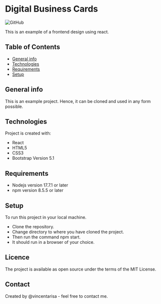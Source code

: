 # Digital Business Cards 
![GitHub](https://img.shields.io/github/license/juniordevske/Personal-Portfolio-Website?style=plastic)

This is an example of a frontend design using react.  

## Table of Contents
* [General info](#general-info)
* [Technologies](#technologies)
* [Requirements](#requirements)
* [Setup](#setup)

## General info
This is an example project. Hence, it can be cloned and used in any form possible.
	
## Technologies
Project is created with:
* React
* HTML5
* CSS3
* Bootstrap Version 5.1

## Requirements
* Nodejs version 17.7.1 or later
* npm version 8.5.5 or later
	
## Setup
To run this project in your local machine. 
* Clone the repository.
* Change directory to where you have cloned the project.
* Then run the command npm start.
* It should run in a browser of your choice.

## Licence
The project is available as open source under the terms of the MIT License.

## Contact
Created by @vincentarisa - feel free to contact me.
